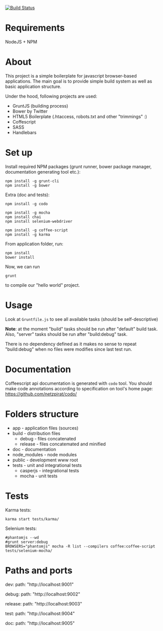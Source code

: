 [![Build Status](https://travis-ci.org/abahdanovich/grunt-app-boilerplate.png?branch=master)](https://travis-ci.org/abahdanovich/grunt-app-boilerplate)

Requirements
============

NodeJS + NPM


About
=====

This project is a simple boilerplate for javascript browser-based applications. The main goal is to provide simple build system as well as basic application structure.

Under the hood, following projects are used:

* GruntJS (building process)
* Bower by Twitter
* HTML5 Boilerplate (.htaccess, robots.txt and other "trimmings" :)
* Coffescript
* SASS
* Handlebars

Set up
======

Install required NPM packages (grunt runner, bower package manager, documentation generating tool etc.):

```
npm install -g grunt-cli
npm install -g bower
```

Extra (doc and tests):
```
npm install -g codo

npm install -g mocha
npm install chai
npm install selenium-webdriver

npm install -g coffee-script
npm install -g karma

```

From application folder, run:

```
npm install
bower install
```

Now, we can run 

```
grunt
```

to compile our "hello world" project.

Usage
=====

Look at `Gruntfile.js` to see all available tasks (should be self-descriptive)

__Note__: at the moment "build" tasks should be run after "default" build task. Also, "server" tasks should be run after "build:debug" task.

There is no dependency defined as it makes no sense to repeat "build:debug" when no files were modifies since last test run.

Documentation
=============

Coffeescript api documentation is generated with `codo` tool. You should make code annotations according to specification on tool's home page: https://github.com/netzpirat/codo/

Folders structure
=================

* app - application files (sources)
* build - distribution files
	* debug - files concatenated
	* release - files concatemated and minified
* doc - documentation
* node_modules - node modules
* public - development www root
* tests - unit and integrational tests
    * casperjs - integrational tests
    * mocha - unit tests

Tests
=====

Karma tests:
```
karma start tests/karma/
```

Selenium tests:
```
#phantomjs --wd
#grunt server:debug
BROWSERS="phantomjs" mocha -R list --compilers coffee:coffee-script tests/selenium-mocha/
```

Paths and ports
===============

dev:
	path: "http://localhost:9001"

debug:
	path: "http://localhost:9002"

release:
	path: "http://localhost:9003"

test:
	path: "http://localhost:9004"

doc:
	path: "http://localhost:9005"